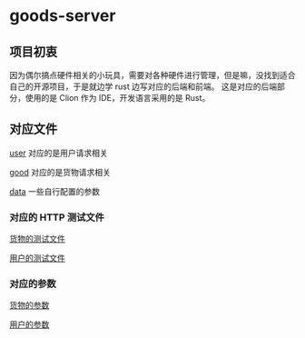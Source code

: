 # goods-server

## 项目初衷

因为偶尔搞点硬件相关的小玩具，需要对各种硬件进行管理，但是嘛，没找到适合自己的开源项目，于是就边学 rust 边写对应的后端和前端。
这是对应的后端部分，使用的是 Clion 作为 IDE，开发语言采用的是 Rust。

## 对应文件
[user](src/route/user) 对应的是用户请求相关

[good](src/route/good) 对应的是货物请求相关

[data](src/data.rs) 一些自行配置的参数

### 对应的 HTTP 测试文件
[货物的测试文件](good.http)

[用户的测试文件](user.http)

### 对应的参数
[货物的参数](doc/good.md)

[用户的参数](doc/user.md)